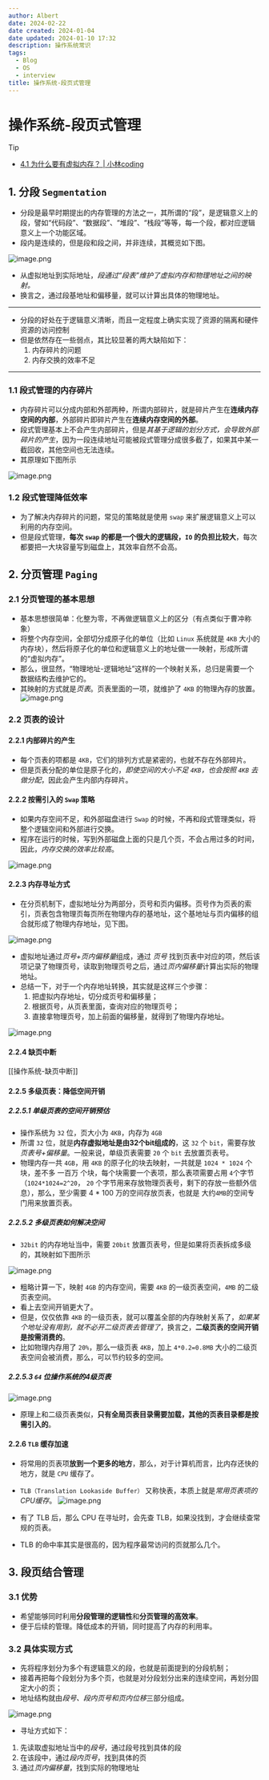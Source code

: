 ```yaml
---
author: Albert
date: 2024-02-22
date created: 2024-01-04
date updated: 2024-01-10 17:32
description: 操作系统常识
tags:
  - Blog
  - OS
  - interview
title: 操作系统-段页式管理
---
```


# 操作系统-段页式管理

> [!tip]
>
> - [4.1 为什么要有虚拟内存？ | 小林coding](https://xiaolincoding.com/os/3_memory/vmem.html#%E5%86%85%E5%AD%98%E5%88%86%E9%A1%B5)

## 1. 分段 `Segmentation`

- 分段是最早时期提出的内存管理的方法之一，其所谓的“段”，是逻辑意义上的段，譬如“代码段”、“数据段”、“堆段”、“栈段”等等，每一个段，都对应逻辑意义上一个功能区域。
- 段内是连续的，但是段和段之间，并非连续，其概览如下图。

![image.png](https://img-20221128.oss-cn-shanghai.aliyuncs.com/img-2023-05/20240104152209.png)

- 从虚拟地址到实际地址，_段通过“段表”维护了虚拟内存和物理地址之间的映射。_
- 换言之，通过段基地址和偏移量，就可以计算出具体的物理地址。

---

- 分段的好处在于逻辑意义清晰，而且一定程度上确实实现了资源的隔离和硬件资源的访问控制
- 但是依然存在一些弱点，其比较显著的两大缺陷如下：
  1. 内存碎片的问题
  2. 内存交换的效率不足

---

### 1.1 段式管理的内存碎片

- 内存碎片可以分成内部和外部两种，所谓内部碎片，就是碎片产生在**连续内存空间的内部**，外部碎片即碎片产生在**连续内存空间的外部**。
- 段式管理基本上不会产生内部碎片，但是*其基于逻辑的划分方式，会导致外部碎片的产生*，因为一段连续地址可能被段式管理分成很多截了，如果其中某一截回收，其他空间也无法连续。
- 其原理如下图所示

![image.png](https://img-20221128.oss-cn-shanghai.aliyuncs.com/img-2023-05/20240110164204.png)

### 1.2 段式管理降低效率

- 为了解决内存碎片的问题，常见的策略就是使用 `swap` 来扩展逻辑意义上可以利用的内存空间。
- 但是段式管理，**每次 `swap` 的都是一个很大的逻辑段，`IO` 的负担比较大**，每次都要把一大块容量写到磁盘上，其效率自然不会高。

## 2. 分页管理 `Paging`

### 2.1 分页管理的基本思想

- 基本思想很简单：化整为零，不再做逻辑意义上的区分（有点类似于曹冲称象）
- 将整个内存空间，全部切分成原子化的单位（比如 `Linux` 系统就是 `4KB` 大小的内存块），然后将原子化的单位和逻辑意义上的地址做一一映射，形成所谓的“虚拟内存”。
- 那么，很显然，“物理地址-逻辑地址”这样的一个映射关系，总归是需要一个数据结构去维护它的。
- 其映射的方式就是*页表*。页表里面的一项，就维护了 `4KB` 的物理內存的放置。
  ![image.png](https://img-20221128.oss-cn-shanghai.aliyuncs.com/img-2023-05/20240110165025.png)

### 2.2 页表的设计

#### 2.2.1 内部碎片的产生

- 每个页表的项都是 `4KB`，它们的排列方式是紧密的，也就不存在外部碎片。
- 但是页表分配的单位是原子化的，_即使空间的大小不足 `4KB`，也会按照 `4KB` 去做分配_，因此会产生内部内存碎片。

#### 2.2.2 按需引入的 `Swap` 策略

- 如果内存空间不足，和外部磁盘进行 `Swap` 的时候，不再和段式管理类似，将整个逻辑空间和外部进行交换。
- 程序在运行的时候，写到外部磁盘上面的只是几个页，不会占用过多的时间，因此，_内存交换的效率比较高_。

![image.png](https://img-20221128.oss-cn-shanghai.aliyuncs.com/img-2023-05/20240110170301.png)

#### 2.2.3 内存寻址方式

- 在分页机制下，虚拟地址分为两部分，页号和页内偏移。页号作为页表的索引，页表包含物理页每页所在物理内存的基地址，这个基地址与页内偏移的组合就形成了物理内存地址，见下图。

![image.png](https://img-20221128.oss-cn-shanghai.aliyuncs.com/img-2023-05/20240110170612.png)

- 虚拟地址通过*页号+页内偏移量*组成，通过 _页号_ 找到页表中对应的项，然后该项记录了物理页号，读取到物理页号之后，通过*页内偏移量*计算出实际的物理地址。
- 总结一下，对于一个内存地址转换，其实就是这样三个步骤：
  1. 把虚拟内存地址，切分成页号和偏移量；
  2. 根据页号，从页表里面，查询对应的物理页号；
  3. 直接拿物理页号，加上前面的偏移量，就得到了物理内存地址。

![image.png](https://img-20221128.oss-cn-shanghai.aliyuncs.com/img-2023-05/20240110170749.png)

#### 2.2.4 缺页中断

[[操作系统-缺页中断]]

#### 2.2.5 多级页表：降低空间开销

##### 2.2.5.1 单级页表的空间开销预估

- 操作系统为 `32` 位，页大小为 `4KB`，内存为 `4GB`
- 所谓 `32` 位，就是**内存虚拟地址是由32个bit组成的**，这 `32` 个 `bit`，需要存放*页表号+偏移量*。一般来说，单级页表需要 `20` 个 `bit` 去放置页表号。
- 物理内存一共 `4GB`，用 `4KB` 的原子化的块去映射，一共就是 `1024 * 1024` 个块，差不多 一百万 个块，每个块需要一个表项，那么表项需要占用 `4`个字节（`1024*1024=2^20`， `20` 个字节用来存放物理页表号，剩下的存放一些额外信息），那么，至少需要 4 \* 100 万的空间存放页表，也就是 大约`4MB`的空间专门用来放置页表。

##### 2.2.5.2 多级页表如何解决空间

- `32bit` 的内存地址当中，需要 `20bit` 放置页表号，但是如果将页表拆成多级的，其映射如下图所示

![image.png](https://img-20221128.oss-cn-shanghai.aliyuncs.com/img-2023-05/20240110172144.png)

- 粗略计算一下，映射 `4GB` 的内存空间，需要 `4KB` 的一级页表空间，`4MB` 的二级页表空间。
- 看上去空间开销更大了。
- 但是，仅仅依靠 `4KB` 的一级页表，就可以覆盖全部的内存映射关系了，_如果某个地址没有用到，就不必开二级页表去管理了_，换言之，**二级页表的空间开销是按需消费的**。
- 比如物理内存用了 `20%`，那么一级页表 `4KB`，加上 `4*0.2=0.8MB` 大小的二级页表空间会被消费，那么，可以节约较多的空间。

##### 2.2.5.3 `64` 位操作系统的4级页表

![image.png](https://img-20221128.oss-cn-shanghai.aliyuncs.com/img-2023-05/20240110172527.png)

- 原理上和二级页表类似，**只有全局页表目录需要加载，其他的页表目录都是按需引入的**。

#### 2.2.6 `TLB` 缓存加速

- 将常用的页表项**放到一个更多的地方**，那么，对于计算机而言，比内存还快的地方，就是 `CPU` 缓存了。
- `TLB（Translation Lookaside Buffer）` 又称快表，本质上就是*常用页表项的 CPU缓存*。
  ![image.png](https://img-20221128.oss-cn-shanghai.aliyuncs.com/img-2023-05/20240110173002.png)

- 有了 TLB 后，那么 CPU 在寻址时，会先查 TLB，如果没找到，才会继续查常规的页表。
- TLB 的命中率其实是很高的，因为程序最常访问的页就那么几个。

## 3. 段页结合管理

### 3.1 优势

- 希望能够同时利用**分段管理的逻辑性**和**分页管理的高效率**。
- 便于后续的管理。降低成本的开销，同时提高了内存的利用率。

### 3.2 具体实现方式

- 先将程序划分为多个有逻辑意义的段，也就是前面提到的分段机制；
- 接着再把每个段划分为多个页，也就是对分段划分出来的连续空间，再划分固定大小的页；
- 地址结构就由*段号、段内页号和页内位移*三部分组成。

![image.png](https://img-20221128.oss-cn-shanghai.aliyuncs.com/img-2023-05/20240110173223.png)

- 寻址方式如下：

1. 先读取虚拟地址当中的*段号*，通过段号找到具体的段
2. 在该段中，通过*段内页号*，找到具体的页
3. 通过*页内偏移量*，找到实际的物理地址
